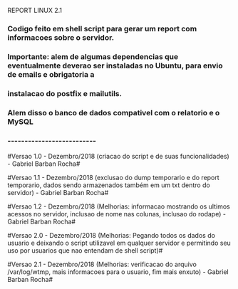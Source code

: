 REPORT LINUX 2.1


### Codigo feito em shell script para gerar um report com informacoes sobre o servidor. ###
### Importante: alem de algumas dependencias que eventualmente deverao ser instaladas no Ubuntu, para envio de emails e obrigatoria a ###
### instalacao do postfix  e mailutils. ###
### Alem disso o banco de dados compativel com o relatorio e o MySQL ###

### -------------------------- ###

#Versao 1.0 - Dezembro/2018 (criacao do script e de suas funcionalidades) - Gabriel Barban Rocha#

#Versao 1.1 - Dezembro/2018 (exclusao do dump temporario e do report temporario, dados sendo armazenados também em um txt dentro do servidor) - Gabriel Barban Rocha#

#Versao 1.2 - Dezembro/2018 (Melhorias: informacao mostrando os ultimos acessos no servidor, inclusao de nome nas colunas, inclusao do rodape) - Gabriel Barban Rocha#

#Versao 2.0 - Dezembro/2018 (Melhorias: Pegando todos os dados do usuario e deixando o script utilizavel em qualquer servidor e permitindo seu uso por usuarios que nao entendam de shell script)#

#Versao 2.1 - Dezembro/2018 (Melhorias: verificacao do arquivo /var/log/wtmp, mais informacoes para o usuario, fim mais enxuto) - Gabriel Barban Rocha#
